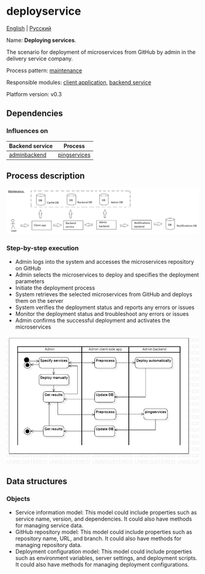 # deployservice

[English](deployservice.md) | [Русский](deployservice.ru.md)

Name: **Deploying services**.

The scenario for deployment of microservices from GitHub by admin in the delivery service company.

Process pattern: [maintenance](../../processpatterns/maintenance.md)

Responsible modules: [client application](../../frontend/adminclient.md), [backend service](../../backend/adminbackend.md)

Platform version: v0.3

## Dependencies

### Influences on

| Backend service | Process |
| --- | ---- |
| [adminbackend](../../backend/adminbackend.md) | [pingservices](../admin/pingservices.md) |

## Process description

![maintenance_overall](../../img/processpatterns/maintenance_overall.png)

### Step-by-step execution

- Admin logs into the system and accesses the microservices repository on GitHub
- Admin selects the microservices to deploy and specifies the deployment parameters
- Initiate the deployment process
- System retrieves the selected microservices from GitHub and deploys them on the server
- System verifies the deployment status and reports any errors or issues
- Monitor the deployment status and troubleshoot any errors or issues
- Admin confirms the successful deployment and activates the microservices

![admin.deployservice](../../img/activitydiagrams/admin.deployservice.png)

## Data structures

### Objects 

- Service information model: This model could include properties such as service name, version, and dependencies. It could also have methods for managing service data.
- GitHub repository model: This model could include properties such as repository name, URL, and branch. It could also have methods for managing repository data.
- Deployment configuration model: This model could include properties such as environment variables, server settings, and deployment scripts. It could also have methods for managing deployment configurations.
